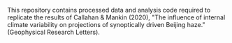This repository contains processed data and analysis code required to replicate the results of Callahan & Mankin (2020), "The influence of internal climate variability on projections of synoptically driven Beijing haze." (Geophysical Research Letters).
